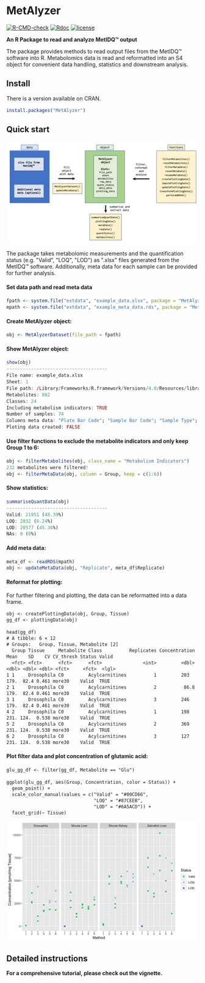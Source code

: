 MetAlyzer
========

<!-- badges: start -->
[![R-CMD-check](https://github.com/andresenc/MetAlyzer/workflows/R-CMD-check/badge.svg)](https://github.com/andresenc/MetAlyzer/actions)
[![Rdoc](https://www.rdocumentation.org/badges/version/MetAlyzer)](https://www.rdocumentation.org/packages/MetAlyzer)
[![license](https://img.shields.io/badge/license-GPL--3-blue.svg)](https://www.gnu.org/licenses/gpl-3.0.en.html)
<!-- badges: end -->

**An R Package to read and analyze MetIDQ&trade; output**

The package provides methods to read output files from the MetIDQ&trade; software into R. Metabolomics data is read and reformatted into an S4 object for convenient data handling, statistics and downstream analysis.

## Install

There is a version available on CRAN.

```r
install.packages("MetAlyzer")
```

## Quick start

![Overview](vignettes/MetAlyzer_overview.png)

The package takes metabolomic measurements and the quantification status (e.g. "Valid", "LOQ", "LOD") as ".xlsx" files generated from the MetIDQ&trade; software. Additionally, meta data for each sample can be provided for further analysis.

#### Set data path and read meta data
```r
fpath <- system.file("extdata", "example_data.xlsx", package = "MetAlyzer")
mpath <- system.file("extdata", "example_meta_data.rds", package = "MetAlyzer")
```

#### Create MetAlyzer object:
```r
obj <- MetAlyzerDataset(file_path = fpath)
```

#### Show MetAlyzer object:
```r
show(obj)
-------------------------------------
File name: example_data.xlsx 
Sheet: 1 
File path: /Library/Frameworks/R.framework/Versions/4.0/Resources/library/MetAlyzer/extdata 
Metabolites: 862 
Classes: 24 
Including metabolism indicators: TRUE 
Number of samples: 74 
Columns meta data: "Plate Bar Code"; "Sample Bar Code"; "Sample Type"; "Group"; "Tissue"; "Sample Volume"; "Measurement Time"
Ploting data created: FALSE
```

#### Use filter functions to exclude the metabolite indicators and only keep Group 1 to 6:
```r
obj <- filterMetabolites(obj, class_name = "Metabolism Indicators")
232 metabolites were filtered!
obj <- filterMetaData(obj, column = Group, keep = c(1:6))
```

#### Show statistics:
```r
summariseQuantData(obj)
-------------------------------------
Valid: 21951 (48.39%)
LOQ: 2832 (6.24%)
LOD: 20577 (45.36%)
NAs: 0 (0%)
```

#### Add meta data:
```r
meta_df <- readRDS(mpath)
obj <- updateMetaData(obj, "Replicate", meta_df$Replicate)
```

#### Reformat for plotting:
For further filtering and plotting, the data can be reformatted into a data frame.
```{r}
obj <- createPlottingData(obj, Group, Tissue)
gg_df <- plottingData(obj)

head(gg_df)
# A tibble: 6 × 12
# Groups:   Group, Tissue, Metabolite [2]
  Group Tissue     Metabolite Class          Replicates Concentration  Mean    SD    CV CV_thresh Status Valid
  <fct> <fct>      <fct>      <fct>               <int>         <dbl> <dbl> <dbl> <dbl> <fct>     <fct>  <lgl>
1 1     Drosophila C0         Acylcarnitines          1         203    179.  82.4 0.461 more30    Valid  TRUE 
2 1     Drosophila C0         Acylcarnitines          2          86.8  179.  82.4 0.461 more30    Valid  TRUE 
3 1     Drosophila C0         Acylcarnitines          3         246    179.  82.4 0.461 more30    Valid  TRUE 
4 2     Drosophila C0         Acylcarnitines          1         198    231. 124.  0.538 more30    Valid  TRUE 
5 2     Drosophila C0         Acylcarnitines          2         369    231. 124.  0.538 more30    Valid  TRUE 
6 2     Drosophila C0         Acylcarnitines          3         127    231. 124.  0.538 more30    Valid  TRUE 
```

#### Plot filter data and plot concentration of glutamic acid:
```{r}
glu_gg_df <- filter(gg_df, Metabolite == "Glu")

ggplot(glu_gg_df, aes(Group, Concentration, color = Status)) +
  geom_point() +
  scale_color_manual(values = c("Valid" = "#00CD66",
                                "LOQ" = "#87CEEB",
                                "LOD" = "#6A5ACD")) + 
  facet_grid(~ Tissue)
```
![](vignettes/example_ggplot.png)


## Detailed instructions
**For a comprehensive tutorial, please check out the vignette.**
